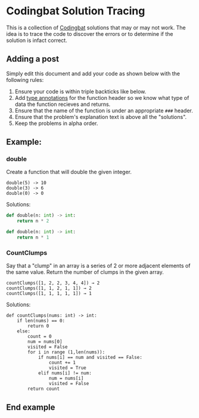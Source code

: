# Codingbat Solution Tracing
This is a collection of [Codingbat](http://codingbat.com) solutions that may or may not work. 
The idea is to trace the code to discover the errors or to determine if the solution is infact correct.

## Adding a post
Simply edit this document and add your code as shown below with the following rules:
1. Ensure your code is within triple backticks like below. 
2. Add [type annotations](https://docs.python.org/3/library/typing.html) for the function header so we know what type of data the function recieves and returns.
3. Ensure that the name of the function is under an appropriate `###` header.
4. Ensure that the problem's explanation text is above all the "solutions". 
5. Keep the problems in alpha order.

## Example:
### double
Create a function that will double the given integer.
```
double(5) -> 10
double(3) -> 6
double(0) -> 0
```
Solutions:

```python
def double(n: int) -> int:
    return n * 2
```

```python
def double(n: int) -> int:
    return n * 1
```

### CountClumps
Say that a "clump" in an array is a series of 2 or more adjacent elements of the same value. Return the number of clumps in the given array.
```
countClumps([1, 2, 2, 3, 4, 4]) → 2
countClumps([1, 1, 2, 1, 1]) → 2
countClumps([1, 1, 1, 1, 1]) → 1
```
Solutions:

```
def countClumps(nums: int) -> int:
    if len(nums) == 0:
        return 0
    else:
        count = 0
        num = nums[0]
        visited = False
        for i in range (1,len(nums)):
            if nums[i] == num and visited == False:
                count += 1
                visited = True
            elif nums[i] != num:
                num = nums[i]
                visited = False
        return count
```
End example
---
